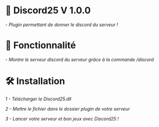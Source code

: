 # 📗 Discord25 V 1.0.0
*- Plugin permettant de donner le discord du serveur !*
# :pushpin: Fonctionnalité
*- Montre le serveur discord du serveur grâce à la commande /discord* 
# 🛠️ Installation
*1 - Télécharger le Discord25.dll*

*2 - Mettre le fichier dans le dossier plugin de votre serveur*

*3 - Lancer votre serveur et bon jeux avec Discord25 !*
